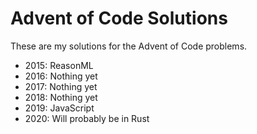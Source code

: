 # Advent of Code Solutions

These are my solutions for the Advent of Code problems.

* 2015: ReasonML
* 2016: Nothing yet
* 2017: Nothing yet
* 2018: Nothing yet
* 2019: JavaScript
* 2020: Will probably be in Rust
